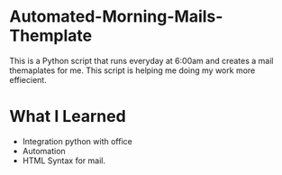 # Automated-Morning-Mails-Themplate
This is a Python script that runs everyday at 6:00am and creates a mail themaplates for me. This script is helping me doing my work more effiecient. 

# What I Learned

* Integration python with office
* Automation
* HTML Syntax for mail. 
